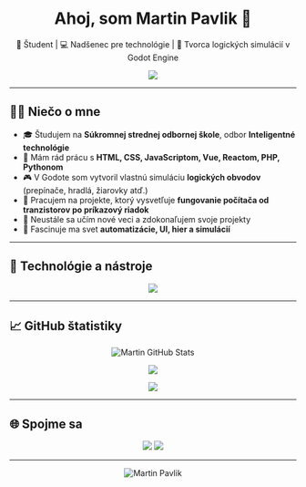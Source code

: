 <h1 align="center">Ahoj, som Martin Pavlik 👋</h1>
<p align="center">
  🧠 Študent | 💻 Nadšenec pre technológie | 🚀 Tvorca logických simulácií v Godot Engine
</p>

<p align="center">
  <img src="https://readme-typing-svg.demolab.com/?lines=Milujem+kódovanie+od+detstva;Študujem+Inteligentné+Technológie;Tvorím+projekty+v+PHP,+JS,+a+Godot&center=true&width=440&height=45&color=00ffcc&vCenter=true&size=22" />
</p>

---

## 🧑‍🎓 Niečo o mne

- 🎓 Študujem na **Súkromnej strednej odbornej škole**, odbor **Inteligentné technológie**
- 🔧 Mám rád prácu s **HTML, CSS, JavaScriptom, Vue, Reactom, PHP, Pythonom**
- 🎮 V Godote som vytvoril vlastnú simuláciu **logických obvodov** (prepínače, hradlá, žiarovky atď.)
- 📘 Pracujem na projekte, ktorý vysvetľuje **fungovanie počítača od tranzistorov po príkazový riadok**
- 🌱 Neustále sa učím nové veci a zdokonaľujem svoje projekty
- 🤖 Fascinuje ma svet **automatizácie, UI, hier a simulácií**

---

## 🔧 Technológie a nástroje

<p align="center">
  <img src="https://skillicons.dev/icons?i=html,css,js,vue,react,php,python,git,godot,vscode" />
</p>

---

## 📈 GitHub štatistiky

<p align="center">
  <img src="https://github-readme-stats.vercel.app/api?username=MartinPavlik-dev&show_icons=true&theme=tokyonight" alt="Martin GitHub Stats" />
</p>

<p align="center">
  <img src="https://github-readme-streak-stats.herokuapp.com/?user=MartinPavlik-dev&theme=tokyonight" />
</p>

<p align="center">
  <img src="https://github-readme-stats.vercel.app/api/top-langs/?username=MartinPavlik-dev&layout=compact&theme=tokyonight" />
</p>

---

## 🌐 Spojme sa

<p align="center">
  <a href="mailto:martin@example.com"><img src="https://img.shields.io/badge/email-D14836?style=for-the-badge&logo=gmail&logoColor=white" /></a>
  <a href="https://linkedin.com/in/your-linkedin-profile"><img src="https://img.shields.io/badge/LinkedIn-blue?style=for-the-badge&logo=linkedin&logoColor=white" /></a>
</p>

---

<p align="center">
  <img src="https://komarev.com/ghpvc/?username=MartinPavlik-dev&label=Profile+Views&color=0e75b6&style=flat" alt="Martin Pavlik" />
</p>
